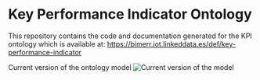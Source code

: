 # Key Performance Indicator Ontology
This repository contains the code and documentation generated for the KPI ontology which is available at:
https://bimerr.iot.linkeddata.es/def/key-performance-indicator

Current version of the ontology model
![Current version of the model](https://github.com/oeg-upm/bimerr-kpi/tree/master/diagrams/kpi.jpg "KPI model")
